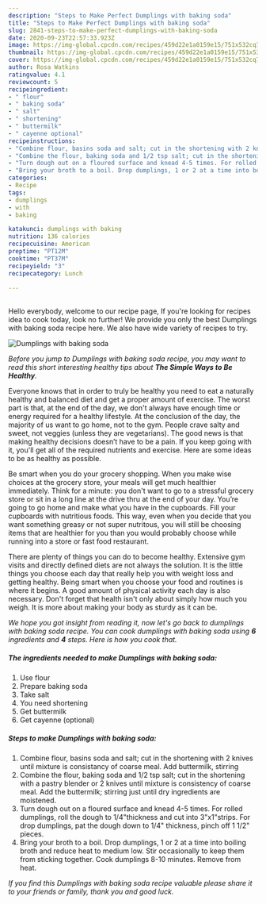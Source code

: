 ```yaml
---
description: "Steps to Make Perfect Dumplings with baking soda"
title: "Steps to Make Perfect Dumplings with baking soda"
slug: 2841-steps-to-make-perfect-dumplings-with-baking-soda
date: 2020-09-23T22:57:33.923Z
image: https://img-global.cpcdn.com/recipes/459d22e1a0159e15/751x532cq70/dumplings-with-baking-soda-recipe-main-photo.jpg
thumbnail: https://img-global.cpcdn.com/recipes/459d22e1a0159e15/751x532cq70/dumplings-with-baking-soda-recipe-main-photo.jpg
cover: https://img-global.cpcdn.com/recipes/459d22e1a0159e15/751x532cq70/dumplings-with-baking-soda-recipe-main-photo.jpg
author: Rosa Watkins
ratingvalue: 4.1
reviewcount: 5
recipeingredient:
- " flour"
- " baking soda"
- " salt"
- " shortening"
- " buttermilk"
- " cayenne optional"
recipeinstructions:
- "Combine flour, basins soda and salt; cut in the shortening with 2 knives until mixture is consistancy of coarse meal. Add buttermilk, stirring"
- "Combine the flour, baking soda and 1/2 tsp salt; cut in the shortening with a pastry blender or 2 knives until mixture is consistency of coarse meal. Add the buttermilk; stirring just until dry ingredients are moistened."
- "Turn dough out on a floured surface and knead 4-5 times. For rolled dumplings, roll the dough to 1/4&#34;thickness and cut into 3&#34;x1&#34;strips. For drop dumplings, pat the dough down to 1/4&#34; thickness, pinch off 1 1/2&#34; pieces."
- "Bring your broth to a boil. Drop dumplings, 1 or 2 at a time into boiling broth and reduce heat to medium low. Stir occasionally to keep them from sticking together. Cook dumplings 8-10 minutes. Remove from heat."
categories:
- Recipe
tags:
- dumplings
- with
- baking

katakunci: dumplings with baking 
nutrition: 136 calories
recipecuisine: American
preptime: "PT12M"
cooktime: "PT37M"
recipeyield: "3"
recipecategory: Lunch

---
```

<br>
Hello everybody, welcome to our recipe page, If you're looking for recipes idea to cook today, look no further! We provide you only the best Dumplings with baking soda recipe here. We also have wide variety of recipes to try.
<br>


![Dumplings with baking soda](https://img-global.cpcdn.com/recipes/459d22e1a0159e15/751x532cq70/dumplings-with-baking-soda-recipe-main-photo.jpg)

<i>Before you jump to Dumplings with baking soda recipe, you may want to read this short interesting healthy tips about <strong>The Simple Ways to Be Healthy</strong>.</i>

Everyone knows that in order to truly be healthy you need to eat a naturally healthy and balanced diet and get a proper amount of exercise. The worst part is that, at the end of the day, we don't always have enough time or energy required for a healthy lifestyle. At the conclusion of the day, the majority of us want to go home, not to the gym. People crave salty and sweet, not veggies (unless they are vegetarians). The good news is that making healthy decisions doesn’t have to be a pain. If you keep going with it, you'll get all of the required nutrients and exercise. Here are some ideas to be as healthy as possible.

Be smart when you do your grocery shopping. When you make wise choices at the grocery store, your meals will get much healthier immediately. Think for a minute: you don't want to go to a stressful grocery store or sit in a long line at the drive thru at the end of your day. You’re going to go home and make what you have in the cupboards. Fill your cupboards with nutritious foods. This way, even when you decide that you want something greasy or not super nutritous, you will still be choosing items that are healthier for you than you would probably choose while running into a store or fast food restaurant.

There are plenty of things you can do to become healthy. Extensive gym visits and directly defined diets are not always the solution. It is the little things you choose each day that really help you with weight loss and getting healthy. Being smart when you choose your food and routines is where it begins. A good amount of physical activity each day is also necessary. Don't forget that health isn't only about simply how much you weigh. It is more about making your body as sturdy as it can be. 


<i>We hope you got insight from reading it, now let's go back to dumplings with baking soda recipe. You can cook dumplings with baking soda using <strong>6</strong> ingredients and <strong>4</strong> steps. Here is how you cook that.
</i>

##### The ingredients needed to make Dumplings with baking soda:

1. Use  flour
1. Prepare  baking soda
1. Take  salt
1. You need  shortening
1. Get  buttermilk
1. Get  cayenne (optional)


##### Steps to make Dumplings with baking soda:

1. Combine flour, basins soda and salt; cut in the shortening with 2 knives until mixture is consistancy of coarse meal. Add buttermilk, stirring
1. Combine the flour, baking soda and 1/2 tsp salt; cut in the shortening with a pastry blender or 2 knives until mixture is consistency of coarse meal. Add the buttermilk; stirring just until dry ingredients are moistened.
1. Turn dough out on a floured surface and knead 4-5 times. For rolled dumplings, roll the dough to 1/4&#34;thickness and cut into 3&#34;x1&#34;strips. For drop dumplings, pat the dough down to 1/4&#34; thickness, pinch off 1 1/2&#34; pieces.
1. Bring your broth to a boil. Drop dumplings, 1 or 2 at a time into boiling broth and reduce heat to medium low. Stir occasionally to keep them from sticking together. Cook dumplings 8-10 minutes. Remove from heat.


<i>If you find this Dumplings with baking soda recipe valuable please share it to your friends or family, thank you and good luck.</i>
